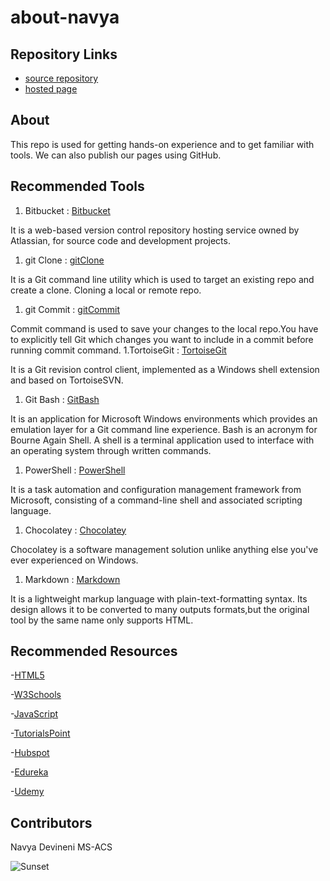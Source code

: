 # about-navya
## Repository Links
- [source repository](https://github.com/navyadevineni/about-navya)
- [hosted page](https://navyadevineni.github.io/about-navya/)
## About
This repo is used for getting hands-on experience and to get familiar with tools. We can also publish our pages using GitHub.
## Recommended Tools
1. Bitbucket : [Bitbucket](https://www.googleadservices.com/pagead/aclk?sa=L&ai=DChcSEwjVhonHpa7nAhVIvsAKHa9VAcUYABAAGgJpbQ&ohost=www.google.com&cid=CAESQOD27UKBSW_Jm13dNxiE3GhGHeUFnWX5K_MWi7biKPxGqZ0ZY6lrz9SMpVXq8Et8aWI229bf2zkZfXV79438SIA&sig=AOD64_2MgJd93R_96n11ErVk4dAp5upC_g&q=&ved=2ahUKEwj2o__Gpa7nAhXMna0KHfFJA5oQ0Qx6BAgMEAE&adurl=)

It is a web-based version control repository hosting service owned by Atlassian, for source code and development projects.
1. git Clone : [gitClone](https://www.atlassian.com/git/tutorials/setting-up-a-repository/git-clone)

It is a Git command line utility which is used to target an existing repo and create a clone. Cloning a local or remote repo.
1. git Commit :  [gitCommit](https://www.atlassian.com/git/tutorials/saving-changes/git-commit)

Commit command is used to save your changes to the local repo.You have to explicitly tell Git which changes you want to include in a commit before running commit command.
1.TortoiseGit : [TortoiseGit](https://tortoisegit.org/)

It is a Git revision control client, implemented as a Windows shell extension and based on TortoiseSVN.
1. Git Bash : [GitBash](https://www.atlassian.com/git/tutorials/git-bash)

It is an application for Microsoft Windows environments which provides an emulation layer for a Git command line experience. Bash is an acronym for Bourne Again Shell. A shell is a terminal application used to interface with an operating system through written commands.
1. PowerShell : [PowerShell](https://en.wikipedia.org/wiki/PowerShell)

It is a task automation and configuration management framework from Microsoft, consisting of a command-line shell and associated scripting language.
1. Chocolatey : [Chocolatey](https://chocolatey.org/)

Chocolatey is a software management solution unlike anything else you've ever experienced on Windows.
1. Markdown : [Markdown](https://www.markdowntutorial.com/)

It is a lightweight markup language with plain-text-formatting syntax. Its design allows it to be converted to many outputs formats,but the original tool by the same name only supports HTML.
## Recommended Resources 

-[HTML5](https://html5boilerplate.com/)

-[W3Schools](https://www.google.com/search?q=w3schools&rlz=1C1GCEA_enUS884US884&oq=w3sc&aqs=chrome.0.0j69i57j0l6.4351j0j7&sourceid=chrome&ie=UTF-8#)

-[JavaScript](https://en.wikipedia.org/wiki/JavaScript)

-[TutorialsPoint](https://www.tutorialspoint.com/)

-[Hubspot](https://product.hubspot.com/blog/git-and-github-tutorial-for-beginners)

-[Edureka](https://www.googleadservices.com/pagead/aclk?sa=L&ai=DChcSEwjw0YGxsK7nAhVN8MAKHcGAB1wYABAAGgJpbQ&ohost=www.google.com&cid=CAESQOD2c7Q8iLSgjp9AsYsunNYFLMvEz36Hi1OSEa7362s2io-AZ54BEbCxGmvquViLDSsSKzg3uhHMwp9R_Ys5YFw&sig=AOD64_0y4ZJTcdYfAvfWv0dmLH_H6LgKbw&q=&ved=2ahUKEwjh1fWwsK7nAhVHRK0KHTAOABkQ0Qx6BAgNEAE&adurl=)

-[Udemy](https://www.googleadservices.com/pagead/aclk?sa=L&ai=DChcSEwjm-KLWsK7nAhUHvsAKHdIQBqQYABAAGgJpbQ&ohost=www.google.com&cid=CAESQOD2R9RksmC2RQMEb-6Buw_F0_Ht1QK-xg955vsxGAJuYf9xWOCCkbU3jjsTde-z4tAWEoyFw6neoBMjbx3yYFw&sig=AOD64_2WMik8HJZaU-PCvorGaQP0ctiXnA&q=&ved=2ahUKEwiJ_pfWsK7nAhUIP60KHUSBBX8Q0Qx6BAgOEAE&adurl=)

## Contributors
Navya Devineni
MS-ACS 

![Sunset](https://encrypted-tbn0.gstatic.com/images?q=tbn:ANd9GcS0ZLetF3wGrYTiytmeX0I5Nkuhtd8ewPv4W10aGZbMEcDUU822&ss)
